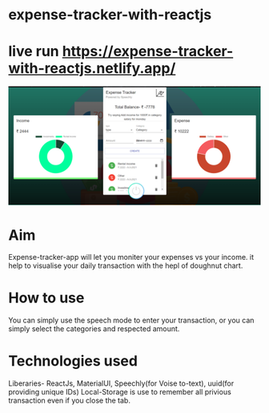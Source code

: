 # expense-tracker-with-reactjs
# live run https://expense-tracker-with-reactjs.netlify.app/
![](Capture.PNG)

# Aim
Expense-tracker-app will let you moniter your expenses vs your income.
it help to visualise your daily transaction with the hepl of doughnut chart.

# How to use
You can simply use the speech mode to enter your transaction, or you can simply select the categories and respected amount.

# Technologies used
Liberaries- ReactJs, MaterialUI, Speechly(for Voise to-text), uuid(for providing unique IDs)
Local-Storage is use to remember all privious transaction even if you close the tab.

